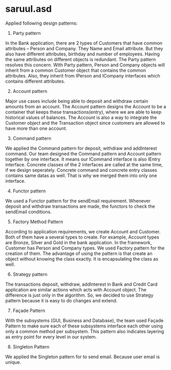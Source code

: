 saruul.asd
==========

Applied following design patterns:

1.	Party pattern

In the Bank application, there are 2 types of Customers that have common attributes – Person and Company.
They Name and Email attribute. But they also have different attributes, birthday and number of employees. 
Having the same attributes on different objects is redundant. The Party pattern resolves this concern. 
With Party pattern, Person and Company objects will inherit from a common Customer object that contains the common attributes.
Also, they inherit from IPerson and ICompany interfaces which contains different attributes.

2.	Account pattern

Major use cases include being able to deposit and withdraw certain amounts from an account. 
The Account pattern designs the Account to be a container that keeps these transactions(entry), 
where we are able to keep historical values of balances. The Account is also a way to integrate the 
Customer object and the Transaction object since customers are allowed to have more than one account.

3.	Command pattern

We applied the Command pattern for deposit, withdraw and addInterest command. Our team designed the Command pattern and 
Account pattern together by one interface. It means our ICommand interface is also IEntry interface. Concrete classes of 
the 2 interfaces are called at the same time, if we design seperately. Concrete command and concrete entry classes contains 
same datas as well. That is why we merged them into only one interface. 

4.	Functor pattern

We used a Functor pattern for the sendEmail requirement. Whenever deposit and withdraw transactions are made,
the functors to check the sendEmail conditions.

5.	Factory Method Pattern

According to application requirements, we create Account and Customer. Both of them have a several types to create. For example, 
Account types are Bronze, Silver and Gold in the bank application. In the framework, Customer has Person and Company types.
We used Factory pattern for the creation of them. The advantage of using the pattern is that create an object without knowing 
the class exactly. It is encapsulating the class as well.

6.	Strategy pattern

The transactions deposit, withdraw, addInterest in Bank and Credit Card application are similar actions which acts with Account object.
The difference is just only in the algorithm. So, we decided to use Strategy pattern because it is easy to do changes and extend.

7.	Façade Pattern

With the subsystems (GUI, Business and Database), the team used Façade Pattern to make sure each of these subsystems interface each other using only a common method per subsystem. This pattern also indicates layering as entry point for every level in our system.

8.	Singleton Pattern

We applied the Singleton pattern for to send email. Because user email is unique. 




